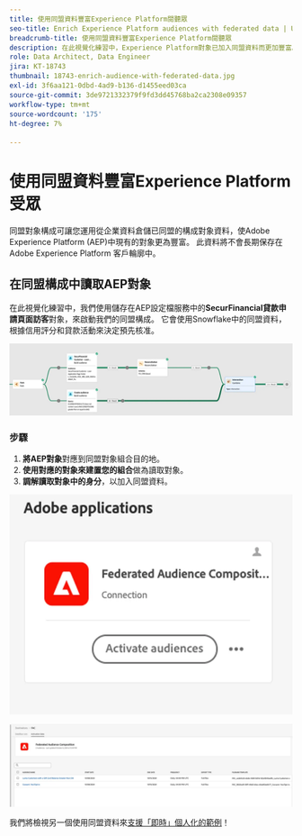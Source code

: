 ```yaml
---
title: 使用同盟資料豐富Experience Platform閱聽眾
seo-title: Enrich Experience Platform audiences with federated data | Unlock cross-channel insights with Federated Audience Composition
breadcrumb-title: 使用同盟資料豐富Experience Platform閱聽眾
description: 在此視覺化練習中，Experience Platform對象已加入同盟資料而更加豐富。
role: Data Architect, Data Engineer
jira: KT-18743
thumbnail: 18743-enrich-audience-with-federated-data.jpg
exl-id: 3f6aa121-0dbd-4ad9-b136-d1455eed03ca
source-git-commit: 3de9721332379f9fd3dd45768ba2ca2308e09357
workflow-type: tm+mt
source-wordcount: '175'
ht-degree: 7%

---
```


# 使用同盟資料豐富Experience Platform受眾

同盟對象構成可讓您運用從企業資料倉儲已同盟的構成對象資料，使Adobe Experience Platform (AEP)中現有的對象更為豐富。 此資料將不會長期保存在 Adobe Experience Platform 客戶輪廓中。

## 在同盟構成中讀取AEP對象

在此視覺化練習中，我們使用儲存在AEP設定檔服務中的&#x200B;**SecurFinancial貸款申請頁面訪客**&#x200B;對象，來啟動我們的同盟構成。 它會使用Snowflake中的同盟資料，根據信用評分和貸款活動來決定預先核准。

![federated-composition-example](assets/snowflake-preapproval.png)

### 步驟

1. **將AEP對象**&#x200B;對應到同盟對象組合目的地。
2. **使用對應的對象來建置您的組合**&#x200B;做為讀取對象。
3. **調解讀取對象中的身分**，以加入同盟資料。

![federated-method-1-1](assets/federated-method-1-1.png)

![federated-method-1-2](assets/federated-method-1-2.png)

我們將檢視另一個使用同盟資料來[支援「即時」個人化的範例](drive-in-the-moment-personalization.md)！
